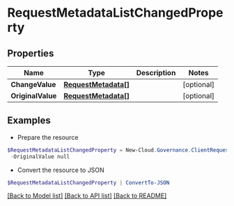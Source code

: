 # RequestMetadataListChangedProperty
## Properties

Name | Type | Description | Notes
------------ | ------------- | ------------- | -------------
**ChangeValue** | [**RequestMetadata[]**](RequestMetadata.md) |  | [optional] 
**OriginalValue** | [**RequestMetadata[]**](RequestMetadata.md) |  | [optional] 

## Examples

- Prepare the resource
```powershell
$RequestMetadataListChangedProperty = New-Cloud.Governance.ClientRequestMetadataListChangedProperty  -ChangeValue null `
 -OriginalValue null
```

- Convert the resource to JSON
```powershell
$RequestMetadataListChangedProperty | ConvertTo-JSON
```

[[Back to Model list]](../README.md#documentation-for-models) [[Back to API list]](../README.md#documentation-for-api-endpoints) [[Back to README]](../README.md)

